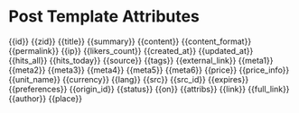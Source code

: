 Post Template Attributes
========

{{id}}
{{zid}}
{{title}}
{{summary}}
{{content}}
{{content_format}}
{{permalink}}
{{ip}}
{{likers_count}}
{{created_at}}
{{updated_at}}
{{hits_all}}
{{hits_today}}
{{source}}
{{tags}}
{{external_link}}
{{meta1}}
{{meta2}}
{{meta3}}
{{meta4}}
{{meta5}}
{{meta6}}
{{price}}
{{price_info}}
{{unit_name}}
{{currency}}
{{lang}}
{{src}}
{{src_id}}
{{expires}}
{{preferences}}
{{origin_id}}
{{status}}
{{on}}
{{attribs}}
{{link}}
{{full_link}}
{{author}}
{{place}}

